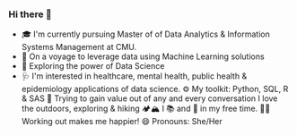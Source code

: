 ### Hi there 👋

- 🎓 I'm currently pursuing Master of of Data Analytics & Information Systems Management at CMU.
- 🌱 On a voyage to leverage data using Machine Learning solutions
- 🔭 Exploring the power of Data Science
- 🩺 I'm interested in healthcare, mental health, public health & epidemiology applications of data science.
⚙️ My toolkit: Python, SQL, R & SAS
💬 Trying to gain value out of any and every conversation
I love the outdoors, exploring & hiking 🏕️🏔️
I 📚 and 💃 in my free time.
🏋️‍♀ Working out makes me happier!
😄 Pronouns: She/Her
